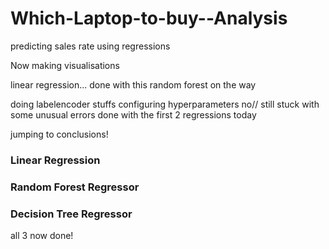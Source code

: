 # Which-Laptop-to-buy--Analysis

predicting sales rate using regressions


Now making visualisations

linear regression...
done with this
random forest on the way


doing labelencoder stuffs
configuring hyperparameters no//
still stuck with some unusual errors
done with the first 2 regressions today

jumping to conclusions!


### Linear Regression
### Random Forest Regressor
### Decision Tree Regressor

all 3 now done!
